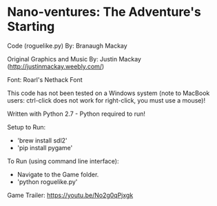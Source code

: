 # Nano-ventures: The Adventure's Starting

Code (roguelike.py) By: Branaugh Mackay

Original Graphics and Music By: Justin Mackay (http://justinmackay.weebly.com/)

Font: Roarl's Nethack Font

This code has not been tested on a Windows system (note to MacBook users: ctrl-click does not work for right-click, you must use a mouse)!

Written with Python 2.7 - Python required to run!

Setup to Run:
- 'brew install sdl2'
- 'pip install pygame'

To Run (using command line interface):
- Navigate to the Game folder.
- 'python roguelike.py'

Game Trailer: https://youtu.be/No2g0qPjxgk
